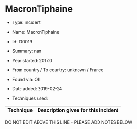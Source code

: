# MacronTiphaine

* Type: incident

* Name: MacronTiphaine

* Id: I00019

* Summary: nan

* Year started: 2017.0

* From country / To country: unknown / France

* Found via: OII

* Date added: 2019-02-24

* Techniques used: 

| Technique | Description given for this incident |
| --------- | ------------------------- |

DO NOT EDIT ABOVE THIS LINE - PLEASE ADD NOTES BELOW